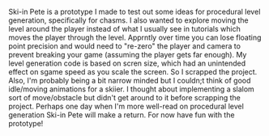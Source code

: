 Ski-in Pete is a prototype I made to test out some ideas for procedural level generation, specifically for chasms.  I also wanted to explore moving the level around the player instead of what I usually see in tutorials which moves the player through the level.  Apprntly over time you can lose floating point precision and would need to "re-zero" the player and camera to prevent breaking your game (assuming the player gets far enough).  My level generation code is based on scren size, which had an unintended effect on sgame speed as you scale the screen.  So I scrapped the project.  Also, I'm probably being a bit narrow minded but I couldn;t think of good idle/moving animations for a skiier.  I thought about implementing a slalom sort of move/obstacle but didn't get around to it before scrapping the project.  Perhaps one day when I'm more well-read on procedural level generation Ski-in Pete will make a return.  For now have fun with the prototype!
